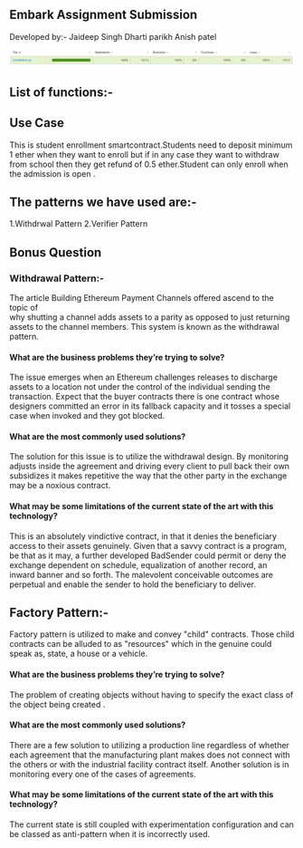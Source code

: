 ## Embark Assignment Submission

Developed by:-  Jaideep Singh 
                Dharti parikh
                Anish patel

![](https://github.com/SinghJaideepJi/EmbarkAssignSub/blob/master/EmbarkAssignSub/asset/Coverage.JPG)

## List of functions:-

## Use Case 
This is student enrollment smartcontract.Students need to deposit minimum 1 ether when they want to enroll but if in any case they want to withdraw from school then they get refund of 0.5 ether.Student can only enroll when the admission is open .
  
## The patterns we have used are:-

1.Withdrwal Pattern 
2.Verifier Pattern 

## Bonus Question

### Withdrawal Pattern:-
The article Building Ethereum Payment Channels offered ascend to the topic of   
why shutting a channel adds assets to a parity as opposed to just returning assets to the  channel members. 
This system is known as the withdrawal pattern.

#### What are the business problems they’re trying to solve? 
The issue emerges when an Ethereum challenges releases to discharge assets to a location not under the control of the individual sending the transaction.
Expect that the buyer contracts there is one contract whose designers committed an error in its fallback capacity and it tosses a special case when invoked and they got blocked.

#### What are the most commonly used solutions?
The solution for this issue is to utilize the withdrawal design. By monitoring adjusts inside the agreement and driving every client to pull back their own subsidizes it makes repetitive the way that the other party in the exchange may be a noxious contract.

#### What may be some limitations of the current state of the art with this technology?
This is an absolutely vindictive contract, in that it denies the beneficiary access to their assets genuinely. Given that a savvy contract is a program, be that as it may, a further developed BadSender could permit or deny the exchange dependent on schedule, equalization of another record, an inward banner and so forth. The malevolent conceivable outcomes are perpetual and enable the sender to hold the beneficiary to deliver.

## Factory Pattern:-
Factory pattern is utilized to make and convey "child" contracts. Those child contracts can be alluded to as "resources" which in the genuine could speak as, state, a house or a vehicle.

#### What are the business problems they’re trying to solve? 
The problem of creating objects without having to specify the exact class of the object being created .

#### What are the most commonly used solutions?
There are a few solution to utilizing a production line regardless of whether each agreement that the manufacturing plant makes does not connect with the others or with the industrial facility contract itself. 
Another solution is in monitoring every one of the cases of agreements.

#### What may be some limitations of the current state of the art with this technology?
The current state is still coupled with experimentation configuration and can be classed as anti-pattern when it is incorrectly used.